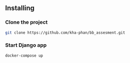 ## Installing
### Clone the project
```bash
git clone https://github.com/kha-phan/bb_assesment.git
```

### Start Django app
```bash
docker-compose up
```
